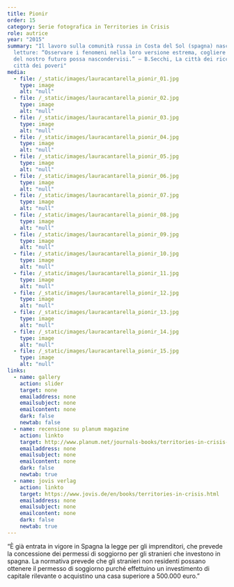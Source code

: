 ```yaml
---
title: Pionir
order: 15
category: Serie fotografica in Territories in Crisis
role: autrice
year: "2015"
summary: "Il lavoro sulla comunità russa in Costa del Sol (spagna) nasce da due
  letture: “Osservare i fenomeni nella loro versione estrema, cogliere quanto
  del nostro futuro possa nascondervisi.” — B.Secchi, La città dei ricchi e la
  città dei poveri"
media:
  - file: /_static/images/lauracantarella_pionir_01.jpg
    type: image
    alt: "null"
  - file: /_static/images/lauracantarella_pionir_02.jpg
    type: image
    alt: "null"
  - file: /_static/images/lauracantarella_pionir_03.jpg
    type: image
    alt: "null"
  - file: /_static/images/lauracantarella_pionir_04.jpg
    type: image
    alt: "null"
  - file: /_static/images/lauracantarella_pionir_05.jpg
    type: image
    alt: "null"
  - file: /_static/images/lauracantarella_pionir_06.jpg
    type: image
    alt: "null"
  - file: /_static/images/lauracantarella_pionir_07.jpg
    type: image
    alt: "null"
  - file: /_static/images/lauracantarella_pionir_08.jpg
    type: image
    alt: "null"
  - file: /_static/images/lauracantarella_pionir_09.jpg
    type: image
    alt: "null"
  - file: /_static/images/lauracantarella_pionir_10.jpg
    type: image
    alt: "null"
  - file: /_static/images/lauracantarella_pionir_11.jpg
    type: image
    alt: "null"
  - file: /_static/images/lauracantarella_pionir_12.jpg
    type: image
    alt: "null"
  - file: /_static/images/lauracantarella_pionir_13.jpg
    type: image
    alt: "null"
  - file: /_static/images/lauracantarella_pionir_14.jpg
    type: image
    alt: "null"
  - file: /_static/images/lauracantarella_pionir_15.jpg
    type: image
    alt: "null"
links:
  - name: gallery
    action: slider
    target: none
    emailaddress: none
    emailsubject: none
    emailcontent: none
    dark: false
    newtab: false
  - name: recensione su planum magazine
    action: linkto
    target: http://www.planum.net/journals-books/territories-in-crisis-br-architecture-and-urbanism-br-facing-changes-in-europe
    emailaddress: none
    emailsubject: none
    emailcontent: none
    dark: false
    newtab: true
  - name: jovis verlag
    action: linkto
    target: https://www.jovis.de/en/books/territories-in-crisis.html
    emailaddress: none
    emailsubject: none
    emailcontent: none
    dark: false
    newtab: true
---
```

“È già entrata in vigore in Spagna la legge per gli imprenditori, che prevede la concessione dei permessi di soggiorno per gli stranieri che investono in spagna. La normativa prevede che gli stranieri non residenti possano ottenere il permesso di soggiorno purché effettuino un investimento di capitale rilevante o acquistino una casa superiore a 500.000 euro.”
